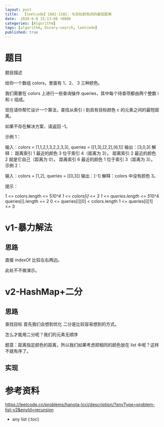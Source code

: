 ```yaml
---
layout: post
title:  【leetcode】1882-1182. 与目标颜色间的最短距离
date:  2020-6-8 15:13:08 +0800
categories: [Algorithm]
tags: [algorithm, binary-search, leetcode]
published: true
---
```


# 题目

题目描述

给你一个数组 colors，里面有  1、2、 3 三种颜色。

我们需要在 colors 上进行一些查询操作 queries，其中每个待查项都由两个整数 i 和 c 组成。

现在请你帮忙设计一个算法，查找从索引 i 到具有目标颜色 c 的元素之间的最短距离。

如果不存在解决方案，请返回 -1。


示例 1：

输入：colors = [1,1,2,1,3,2,2,3,3], queries = [[1,3],[2,2],[6,1]]
输出：[3,0,3]
解释： 
距离索引 1 最近的颜色 3 位于索引 4（距离为 3）。
距离索引 2 最近的颜色 2 就是它自己（距离为 0）。
距离索引 6 最近的颜色 1 位于索引 3（距离为 3）。
示例 2：

输入：colors = [1,2], queries = [[0,3]]
输出：[-1]
解释：colors 中没有颜色 3。

提示：

1 <= colors.length <= 5*10^4
1 <= colors[i] <= 3
1 <= queries.length <= 5*10^4
queries[i].length == 2
0 <= queries[i][0] < colors.length
1 <= queries[i][1] <= 3

# v1-暴力解法

## 思路

直接 indexOf 比较左右两边。

此处不不做演示。

# v2-HashMap+二分

## 思路

查找目标 首先我们会想到优化 二分是比较容易想到的方式。

怎么才能用二分呢？我们的元素无顺序

题意：距离指定颜色的距离，所以我们如果考虑把相同的颜色放在 list 中呢？这样不就有序了。

## 实现









# 参考资料

https://leetcode.cn/problems/hanota-lcci/description/?envType=problem-list-v2&envId=recursion

* any list
{:toc}